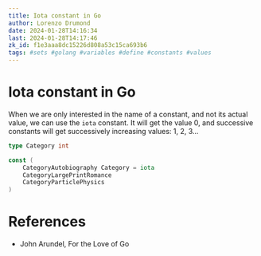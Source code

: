 ```yaml
---
title: Iota constant in Go
author: Lorenzo Drumond
date: 2024-01-28T14:16:34
last: 2024-01-28T14:17:46
zk_id: f1e3aaa8dc15226d808a53c15ca693b6
tags: #sets #golang #variables #define #constants #values
---
```



# Iota constant in Go
When we are only interested in the name of a constant, and not its actual value, we can use the `iota` constant. It will get the value 0, and successive constants will get successively increasing values: 1, 2, 3...

```go
type Category int

const (
    CategoryAutobiography Category = iota
    CategoryLargePrintRomance
    CategoryParticlePhysics
)
```

# References
- John Arundel, For the Love of Go
